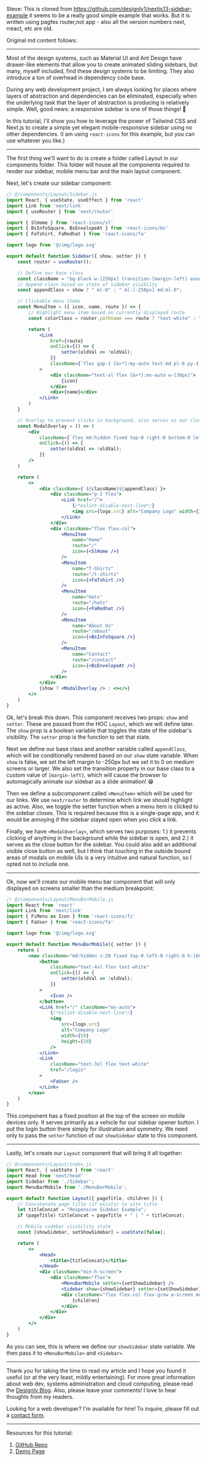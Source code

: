 
Steve: This is cloned from https://github.com/designly1/nextjs13-sidebar-example 
it seems to be a really good simple example that works.
But it is written using pagfes router,not app - also all the version numbers next, rreact, etc are old.


Original md content follows:

------

Most of the design systems, such as Material UI and Ant Design have drawer-like elements that allow you to create animated sliding sidebars, but many, myself included, find these design systems to be limiting. They also introduce a ton of overhead in dependency code base.

During any web development project, I am always looking for places where layers of abstraction and dependencies can be eliminated, especially when the underlying task that the layer of abstraction is producing is relatively simple. Well, good news: a responsive sidebar is one of those things! 🤗

In this tutorial, I'll show you how to leverage the power of Tailwind CSS and Next.js to create a simple yet elegant mobile-responsive sidebar using no other dependencies. (I am using `react-icons` for this example, but you can use whatever you like.)

***

The first thing we'll want to do is create a folder called Layout in our components folder. This folder will house all the components required to render our sidebar, mobile menu bar and the main layout component.

Next, let's create our sidebar component:

```jsx
// @/components/Layout/Sidebar.js
import React, { useState, useEffect } from 'react'
import Link from 'next/link'
import { useRouter } from 'next/router'

import { SlHome } from 'react-icons/sl'
import { BsInfoSquare, BsEnvelopeAt } from 'react-icons/bs'
import { FaTshirt, FaRedhat } from 'react-icons/fa'

import logo from '@/img/logo.svg'

export default function Sidebar({ show, setter }) {
    const router = useRouter();

    // Define our base class
    const className = "bg-black w-[250px] transition-[margin-left] ease-in-out duration-500 fixed md:static top-0 bottom-0 left-0 z-40";
    // Append class based on state of sidebar visiblity
    const appendClass = show ? " ml-0" : " ml-[-250px] md:ml-0";

    // Clickable menu items
    const MenuItem = ({ icon, name, route }) => {
        // Highlight menu item based on currently displayed route
        const colorClass = router.pathname === route ? "text-white" : "text-white/50 hover:text-white";

        return (
            <Link
                href={route}
                onClick={() => {
                    setter(oldVal => !oldVal);
                }}
                className={`flex gap-1 [&>*]:my-auto text-md pl-6 py-3 border-b-[1px] border-b-white/10 ${colorClass}`}
            >
                <div className="text-xl flex [&>*]:mx-auto w-[30px]">
                    {icon}
                </div>
                <div>{name}</div>
            </Link>
        )
    }

    // Overlay to prevent clicks in background, also serves as our close button
    const ModalOverlay = () => (
        <div
            className={`flex md:hidden fixed top-0 right-0 bottom-0 left-0 bg-black/50 z-30`}
            onClick={() => {
                setter(oldVal => !oldVal);
            }}
        />
    )

    return (
        <>
            <div className={`${className}${appendClass}`}>
                <div className="p-2 flex">
                    <Link href="/">
                        {/*eslint-disable-next-line*/}
                        <img src={logo.src} alt="Company Logo" width={300} height={300} />
                    </Link>
                </div>
                <div className="flex flex-col">
                    <MenuItem
                        name="Home"
                        route="/"
                        icon={<SlHome />}
                    />
                    <MenuItem
                        name="T-Shirts"
                        route="/t-shirts"
                        icon={<FaTshirt />}
                    />
                    <MenuItem
                        name="Hats"
                        route="/hats"
                        icon={<FaRedhat />}
                    />
                    <MenuItem
                        name="About Us"
                        route="/about"
                        icon={<BsInfoSquare />}
                    />
                    <MenuItem
                        name="Contact"
                        route="/contact"
                        icon={<BsEnvelopeAt />}
                    />
                </div>
            </div>
            {show ? <ModalOverlay /> : <></>}
        </>
    )
}
```

Ok, let's break this down. This component receives two props: `show` and `setter`. These are passed from the HOC `Layout`, which we will define later. The `show` prop is a boolean variable that toggles the state of the sidebar's visibility. The `setter` prop is the function to set that state.

Next we define our base class and another variable called `appendClass`, which will be conditionally rendered based on our `show` state variable. When `show` is false, we set the left margin to -250px but we set it to 0 on medium screens or larger. We also set the transition property in our base class to a custom value of `[margin-left]`, which will cause the browser to automagically animate our sidebar as a slide animation! 😁

Then we define a subcomponent called `<MenuItem>` which will be used for our links. We use `next/router` to determine which link we should highlight as active. Also, we toggle the setter function when a menu item is clicked to the sidebar closes. This is required because this is a single-page app, and it would be annoying if the sidebar stayed open when you click a link.

Finally, we have `<ModalOverlay>`, which serves two purposes: 1.) it prevents clicking of anything in the background while the sidebar is open, and 2.) it serves as the close button for the sidebar. You could also add an additional visible close button as well, but I think that touching in the outside bound areas of modals on mobile UIs is a very intuitive and natural function, so I opted not to include one.
***

Ok, now we'll create our mobile menu bar component that will only displayed on screens smaller than the medium breakpoint:

```jsx
// @/components/Layout/MenuBarMobile.js
import React from 'react'
import Link from 'next/link'
import { FiMenu as Icon } from 'react-icons/fi'
import { FaUser } from 'react-icons/fa'

import logo from '@/img/logo.svg'

export default function MenuBarMobile({ setter }) {
    return (
        <nav className="md:hidden z-20 fixed top-0 left-0 right-0 h-[60px] bg-black flex [&>*]:my-auto px-2">
            <button
                className="text-4xl flex text-white"
                onClick={() => {
                    setter(oldVal => !oldVal);
                }}
            >
                <Icon />
            </button>
            <Link href="/" className="mx-auto">
                {/*eslint-disable-next-line*/}
                <img
                    src={logo.src}
                    alt="Company Logo"
                    width={50}
                    height={50}
                />
            </Link>
            <Link
                className="text-3xl flex text-white"
                href="/login"
            >
                <FaUser />
            </Link>
        </nav>
    )
}
```

This component has a fixed position at the top of the screen on mobile devices only. It serves primarily as a vehicle for our sidebar opener button. I put the login button there simply for illustration and symmetry. We need only to pass the `setter` function of our `showSidebar` state to this component.

***

Lastly, let's create our `Layout` component that will bring it all together:

```jsx
// @/components/Layout/index.js
import React, { useState } from 'react'
import Head from 'next/head'
import Sidebar from './Sidebar';
import MenuBarMobile from './MenuBarMobile';

export default function Layout({ pageTitle, children }) {
    // Concatenate page title (if exists) to site title
    let titleConcat = "Responsive Sidebar Example";
    if (pageTitle) titleConcat = pageTitle + " | " + titleConcat;

    // Mobile sidebar visibility state
    const [showSidebar, setShowSidebar] = useState(false);

    return (
        <>
            <Head>
                <title>{titleConcat}</title>
            </Head>
            <div className="min-h-screen">
                <div className="flex">
                    <MenuBarMobile setter={setShowSidebar} />
                    <Sidebar show={showSidebar} setter={setShowSidebar} />
                    <div className="flex flex-col flex-grow w-screen md:w-full min-h-screen">
                        {children}
                    </div>
                </div>
            </div>
        </>
    )
}
```

As you can see, this is where we define our `showSidebar` state variable. We then pass it to `<MenuBarMobile>` and `<Sidebar>`.

***

Thank you for taking the time to read my article and I hope you found it useful (or at the very least, mildly entertaining). For more great information about web dev, systems administration and cloud computing, please read the [Designly Blog](https://designly.biz/blog). Also, please leave your comments! I love to hear thoughts from my readers.

Looking for a web developer? I'm available for hire! To inquire, please fill out a [contact form](https://designly.biz/contact).

***

Resources for this tutorial:

1. [GitHub Repo](https://github.com/designly1/nextjs13-sidebar-example)
2. [Demo Page](https://nextjs13-sidebar-example.vercel.app/)